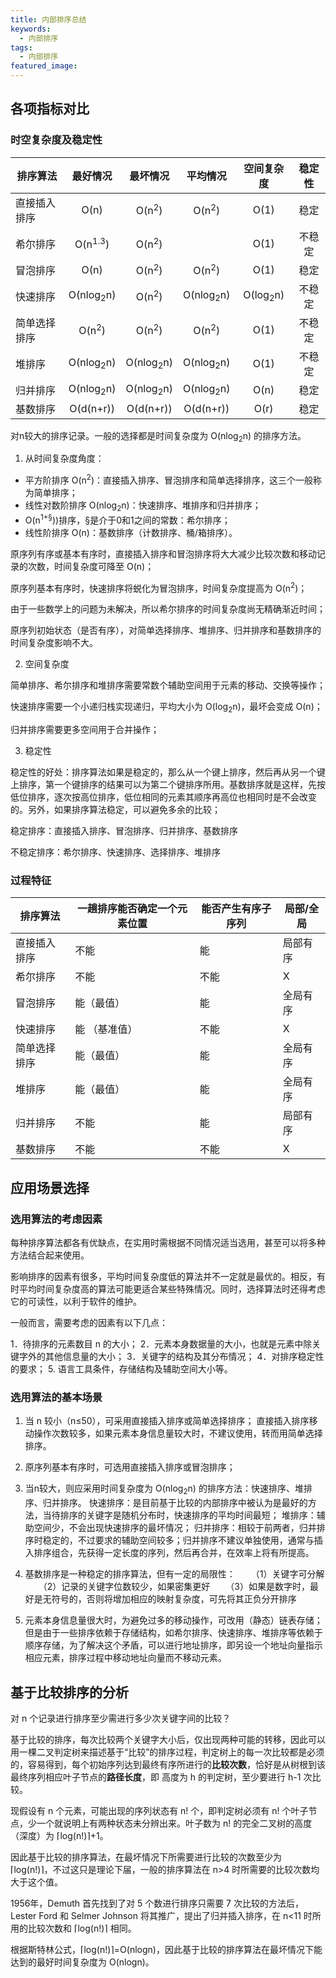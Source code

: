 ```yaml
---
title: 内部排序总结
keywords:
  - 内部排序
tags:
  - 内部排序
featured_image:
---
```


## 各项指标对比

### 时空复杂度及稳定性

排序算法 | 最好情况 | 最坏情况 | 平均情况 | 空间复杂度 | 稳定性
------- |:---------:|:--------:|:---------:|:----------:|:-------:|
直接插入排序|O(n)|O(n<sup>2</sup>)|O(n<sup>2</sup>)|O(1)|稳定
希尔排序|O(n<sup>1.3</sup>)|O(n<sup>2</sup>)||O(1)|不稳定
冒泡排序|O(n)|O(n<sup>2</sup>)|O(n<sup>2</sup>)|O(1)|稳定
快速排序|O(nlog<sub>2</sub>n)|O(n<sup>2</sup>)|O(nlog<sub>2</sub>n)|O(log<sub>2</sub>n)|不稳定
简单选择排序|O(n<sup>2</sup>)|O(n<sup>2</sup>)|O(n<sup>2</sup>)|O(1)|不稳定
堆排序|O(nlog<sub>2</sub>n)|O(nlog<sub>2</sub>n)|O(nlog<sub>2</sub>n)|O(1)|不稳定
归并排序|O(nlog<sub>2</sub>n)|O(nlog<sub>2</sub>n)|O(nlog<sub>2</sub>n)|O(n)|稳定
基数排序|O(d(n+r))|O(d(n+r))|O(d(n+r))|O(r)|稳定

对n较大的排序记录。一般的选择都是时间复杂度为 O(nlog<sub>2</sub>n) 的排序方法。

1. 从时间复杂度角度：

- 平方阶排序 O(n<sup>2</sup>)：直接插入排序、冒泡排序和简单选择排序，这三个一般称为简单排序；
- 线性对数阶排序 O(nlog<sub>2</sub>n)：快速排序、堆排序和归并排序；
- O(n<sup>1+§</sup>))排序，§是介于0和1之间的常数：希尔排序；
- 线性阶排序 O(n)：基数排序（计数排序、桶/箱排序）。

原序列有序或基本有序时，直接插入排序和冒泡排序将大大减少比较次数和移动记录的次数，时间复杂度可降至 O(n)；

原序列基本有序时，快速排序将蜕化为冒泡排序，时间复杂度提高为 O(n<sup>2</sup>)；

由于一些数学上的问题为未解决，所以希尔排序的时间复杂度尚无精确渐近时间；

原序列初始状态（是否有序），对简单选择排序、堆排序、归并排序和基数排序的时间复杂度影响不大。

2. 空间复杂度

简单排序、希尔排序和堆排序需要常数个辅助空间用于元素的移动、交换等操作；

快速排序需要一个小递归栈实现递归，平均大小为 O(log<sub>2</sub>n)，最坏会变成 O(n)；

归并排序需要更多空间用于合并操作；

3. 稳定性

稳定性的好处：排序算法如果是稳定的，那么从一个键上排序，然后再从另一个键上排序，第一个键排序的结果可以为第二个键排序所用。基数排序就是这样，先按低位排序，逐次按高位排序，低位相同的元素其顺序再高位也相同时是不会改变的。另外，如果排序算法稳定，可以避免多余的比较；

稳定排序：直接插入排序、冒泡排序、归并排序、基数排序

不稳定排序：希尔排序、快速排序、选择排序、堆排序

### 过程特征

排序算法 | 一趟排序能否确定一个元素位置 | 能否产生有序子序列 | 局部/全局
-------|---------|--------|--------
直接插入排序 | 不能 | 能 | 局部有序
希尔排序 | 不能 | 不能 | X
冒泡排序 | 能（最值） | 能 | 全局有序
快速排序 | 能 （基准值） | 不能 | X
简单选择排序 | 能（最值） | 能 | 全局有序
堆排序 | 能（最值） | 能 | 全局有序
归并排序 | 不能 | 能 | 局部有序
基数排序 | 不能 | 不能 | X

## 应用场景选择

### 选用算法的考虑因素
每种排序算法都各有优缺点，在实用时需根据不同情况适当选用，甚至可以将多种方法结合起来使用。

影响排序的因素有很多，平均时间复杂度低的算法并不一定就是最优的。相反，有时平均时间复杂度高的算法可能更适合某些特殊情况。同时，选择算法时还得考虑它的可读性，以利于软件的维护。

一般而言，需要考虑的因素有以下几点：

1．待排序的元素数目 n 的大小；
2．元素本身数据量的大小，也就是元素中除关键字外的其他信息量的大小；
3．关键字的结构及其分布情况；
4．对排序稳定性的要求；
5. 语言工具条件，存储结构及辅助空间大小等。

### 选用算法的基本场景

1. 当 n 较小（n≤50），可采用直接插入排序或简单选择排序；
  直接插入排序移动操作次数较多，如果元素本身信息量较大时，不建议使用，转而用简单选择排序。

2. 原序列基本有序时，可选用直接插入排序或冒泡排序；

3. 当n较大，则应采用时间复杂度为 O(nlog<sub>2</sub>n) 的排序方法：快速排序、堆排序、归并排序。
  快速排序：是目前基于比较的内部排序中被认为是最好的方法，当待排序的关键字是随机分布时，快速排序的平均时间最短；
  堆排序：辅助空间少，不会出现快速排序的最坏情况；
  归并排序：相较于前两者，归并排序时稳定的，不过要求的辅助空间较多；归并排序不建议单独使用，通常与插入排序组合，先获得一定长度的序列，然后再合并，在效率上将有所提高。

4. 基数排序是一种稳定的排序算法，但有一定的局限性：
　　（1）关键字可分解
　　（2）记录的关键字位数较少，如果密集更好
　　（3）如果是数字时，最好是无符号的，否则将增加相应的映射复杂度，可先将其正负分开排序

5. 元素本身信息量很大时，为避免过多的移动操作，可改用（静态）链表存储；但是由于一些排序依赖于存储结构，如希尔排序、快速排序、堆排序等依赖于顺序存储，为了解决这个矛盾，可以进行地址排序，即另设一个地址向量指示相应元素，排序过程中移动地址向量而不移动元素。

## 基于比较排序的分析

对 n 个记录进行排序至少需进行多少次关键字间的比较？

基于比较的排序，每次比较两个关键字大小后，仅出现两种可能的转移，因此可以用一棵二叉判定树来描述基于“比较”的排序过程，判定树上的每一次比较都是必须的，容易得到，每个初始序列达到最终有序所进行的**比较次数**，恰好是从树根到该最终序列相应叶子节点的**路径长度**，即 高度为 h 的判定树，至少要进行 h-1 次比较。

现假设有 n 个元素，可能出现的序列状态有 n! 个，即判定树必须有 n! 个叶子节点，少一个就说明上有两种状态未分辨出来。叶子数为 n! 的完全二叉树的高度（深度）为  ⌈log(n!)⌉+1。

因此基于比较的排序算法，在最坏情况下所需要进行比较的次数至少为 ⌈log(n!)⌉，不过这只是理论下届，一般的排序算法在 n>4 时所需要的比较次数均大于这个值。

1956年，Demuth 首先找到了对 5 个数进行排序只需要 7 次比较的方法后，Lester Ford 和 Selmer Johnson 将其推广，提出了归并插入排序，在 n<11 时所用的比较次数和 ⌈log(n!)⌉ 相同。

根据斯特林公式，⌈log(n!)⌉=O(nlogn)，因此基于比较的排序算法在最坏情况下能达到的最好时间复杂度为 O(nlogn)。

